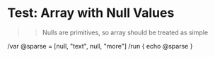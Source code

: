 # Test: Array with Null Values

>> Nulls are primitives, so array should be treated as simple

/var @sparse = [null, "text", null, "more"]
/run { echo @sparse }
